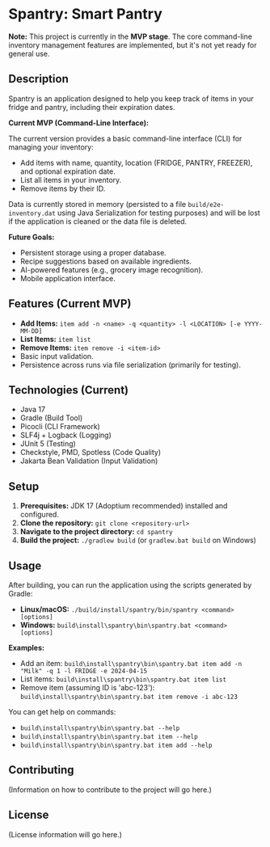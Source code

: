 # Spantry: Smart Pantry

**Note:** This project is currently in the **MVP stage**. The core command-line inventory management features are implemented, but it's not yet ready for general use.

## Description

Spantry is an application designed to help you keep track of items in your fridge and pantry, including their expiration dates.

**Current MVP (Command-Line Interface):**

The current version provides a basic command-line interface (CLI) for managing your inventory:

- Add items with name, quantity, location (FRIDGE, PANTRY, FREEZER), and optional expiration date.
- List all items in your inventory.
- Remove items by their ID.

Data is currently stored in memory (persisted to a file `build/e2e-inventory.dat` using Java Serialization for testing purposes) and will be lost if the application is cleaned or the data file is deleted.

**Future Goals:**

- Persistent storage using a proper database.
- Recipe suggestions based on available ingredients.
- AI-powered features (e.g., grocery image recognition).
- Mobile application interface.

## Features (Current MVP)

- **Add Items:** `item add -n <name> -q <quantity> -l <LOCATION> [-e YYYY-MM-DD]`
- **List Items:** `item list`
- **Remove Items:** `item remove -i <item-id>`
- Basic input validation.
- Persistence across runs via file serialization (primarily for testing).

## Technologies (Current)

- Java 17
- Gradle (Build Tool)
- Picocli (CLI Framework)
- SLF4j + Logback (Logging)
- JUnit 5 (Testing)
- Checkstyle, PMD, Spotless (Code Quality)
- Jakarta Bean Validation (Input Validation)

## Setup

1.  **Prerequisites:** JDK 17 (Adoptium recommended) installed and configured.
2.  **Clone the repository:** `git clone <repository-url>`
3.  **Navigate to the project directory:** `cd spantry`
4.  **Build the project:** `./gradlew build` (or `gradlew.bat build` on Windows)

## Usage

After building, you can run the application using the scripts generated by Gradle:

- **Linux/macOS:** `./build/install/spantry/bin/spantry <command> [options]`
- **Windows:** `build\install\spantry\bin\spantry.bat <command> [options]`

**Examples:**

- Add an item: `build\install\spantry\bin\spantry.bat item add -n "Milk" -q 1 -l FRIDGE -e 2024-04-15`
- List items: `build\install\spantry\bin\spantry.bat item list`
- Remove item (assuming ID is 'abc-123'): `build\install\spantry\bin\spantry.bat item remove -i abc-123`

You can get help on commands:

- `build\install\spantry\bin\spantry.bat --help`
- `build\install\spantry\bin\spantry.bat item --help`
- `build\install\spantry\bin\spantry.bat item add --help`

## Contributing

(Information on how to contribute to the project will go here.)

## License

(License information will go here.)
